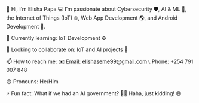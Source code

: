 👋 Hi, I’m Elisha Papa
💻 I’m passionate about Cybersecurity 🛡️, AI & ML 🤖, the Internet of Things (IoT) 🌐, Web App Development 🌎, and Android Development 📱.

🌱 Currently learning: IoT Development ⚙️

🤝 Looking to collaborate on: IoT and AI projects 🚀

📫 How to reach me:
✉️ Email: elishaseme99@gmail.com
📞 Phone: +254 791 007 848

😄 Pronouns: He/Him

⚡ Fun fact: What if we had an AI government? 🤖📜 Haha, just kidding! 😄

<!--- Elisha-Seme/Elisha-Seme is a ✨ special ✨ repository because its `README.md` (this file) appears on your GitHub profile. You can click the Preview link to check out your changes. --->

